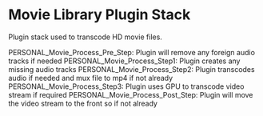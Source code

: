 # Movie Library Plugin Stack

Plugin stack used to transcode HD movie files.

PERSONAL_Movie_Process_Pre_Step: Plugin will remove any foreign audio tracks if needed
PERSONAL_Movie_Process_Step1: Plugin creates any missing audio tracks
PERSONAL_Movie_Process_Step2: Plugin transcodes audio if needed and mux file to mp4 if not already
PERSONAL_Movie_Process_Step3: Plugin uses GPU to transcode video stream if required
PERSONAL_Movie_Process_Post_Step: Plugin will move the video stream to the front so if not already
